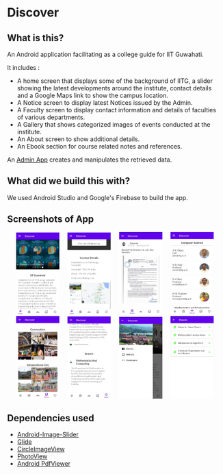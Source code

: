# Discover

## What is this?
An Android application facilitating as a college guide for IIT Guwahati.

It includes :
- A home screen that displays some of the background of IITG, a slider showing the latest developments around the institute, contact details and a Google Maps link to show the campus location.
- A Notice screen to display latest Notices issued by the Admin.
- A Faculty screen to display contact information and details of faculties of various departments.
- A Gallery that shows categorized images of events conducted at the institute.
- An About screen to show additional details.
- An Ebook section for course related notes and references.

An [Admin App](https://github.com/piyush-tiwari/DiscoverAppAdmin) creates and manipulates the retrieved data.

## What did we build this with?
We used Android Studio and Google's Firebase to build the app.

## Screenshots of App
<p align="center">
<img src="./ReadMeImages/Home.jpeg" width="20%" >
  <span>&nbsp; &nbsp; </span>
<img src="./ReadMeImages/Home2.jpeg" width="20%" >
  <span>&nbsp; &nbsp; </span>
<img src="./ReadMeImages/Notice.jpeg" width="20%" >
  <span>&nbsp; &nbsp; </span>
<img src="./ReadMeImages/Faculty.jpeg" width="20%" >
</br>
<img src="./ReadMeImages/Gallery.jpeg" width="20%" >
  <span>&nbsp; &nbsp; </span>
<img src="./ReadMeImages/About.jpeg" width="20%" >
  <span>&nbsp; &nbsp; </span>
<img src="./ReadMeImages/NavDrawer.jpeg" width="20%" >
  <span>&nbsp; &nbsp; </span>
<img src="./ReadMeImages/Ebook.jpeg" width="20%" >
</br>

## Dependencies used 
- [Android-Image-Slider](https://github.com/smarteist/Android-Image-Slider)
- [Glide](https://github.com/bumptech/glide)
- [CircleImageView](https://github.com/hdodenhof/CircleImageView)
- [PhotoView](https://github.com/Baseflow/PhotoView)
- [Android PdfViewer](https://github.com/barteksc/AndroidPdfViewer)
